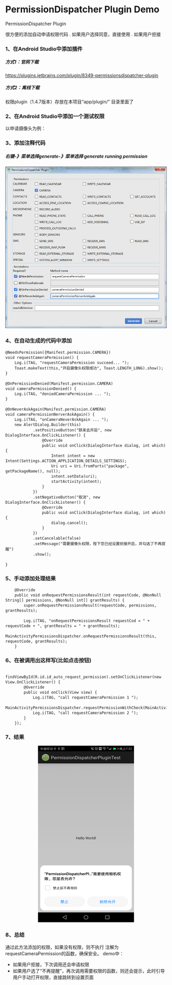 # PermissionDispatcher Plugin Demo
PermissionDispatcher Plugin

很方便的添加自动申请权限代码
. 如果用户选择同意，直接使用
. 如果用户拒接
### 1、在Android Studio中添加插件
##### 方式1：官网下载
https://plugins.jetbrains.com/plugin/8349-permissionsdispatcher-plugin
##### 方式2：离线下载
权限plugin（1.4.7版本）存放在本项目“app/plugin/” 目录里面了

### 2、在Android Studio中添加一个测试权限
以申请摄像头为例：<br>
<uses-permission android:name="android.permission.CAMERA"/>

### 3、添加注释代码
##### 右键-》菜单选择generate-》菜单选择 generate running permission
![avatar](./app/plugin/capture.png)
### 4、在自动生成的代码中添加

    @NeedsPermission({Manifest.permission.CAMERA})
    void requestCameraPermission() {
        Log.i(TAG, "requestCameraPermission succeed... ");
        Toast.makeText(this,"开启摄像头权限成功", Toast.LENGTH_LONG).show();
    }

    @OnPermissionDenied(Manifest.permission.CAMERA)
    void cameraPermissionDenied() {
        Log.i(TAG, "deniedCameraPermission ... ");
    }

    @OnNeverAskAgain(Manifest.permission.CAMERA)
    void cameraPermissionNerverAskAgain() {
        Log.i(TAG, "onCameraNeverAskAgain ... ");
        new AlertDialog.Builder(this)
                .setPositiveButton("朕亲去开启", new DialogInterface.OnClickListener() {
                    @Override
                    public void onClick(DialogInterface dialog, int which) {
                        Intent intent = new Intent(Settings.ACTION_APPLICATION_DETAILS_SETTINGS);
                        Uri uri = Uri.fromParts("package", getPackageName(), null);
                        intent.setData(uri);
                        startActivity(intent);
                    }
                })
                .setNegativeButton("取消", new DialogInterface.OnClickListener() {
                    @Override
                    public void onClick(DialogInterface dialog, int which) {
                        dialog.cancel();
                    }
                })
                .setCancelable(false)
                .setMessage("需要摄像头权限，陛下您已经设置拒接开启，并勾选了不再提醒")
                .show();

    }
### 5、手动添加处理结果
        @Override
        public void onRequestPermissionsResult(int requestCode, @NonNull String[] permissions, @NonNull int[] grantResults) {
            super.onRequestPermissionsResult(requestCode, permissions, grantResults);
    
            Log.i(TAG, "onRequestPermissionsResult requestCod = " + requestCode + ", grantResults = " + grantResults);
            MainActivityPermissionsDispatcher.onRequestPermissionsResult(this, requestCode, grantResults);
        }
### 6、在被调用出这样写(比如点击按钮)
        findViewById(R.id.id_auto_request_permission).setOnClickListener(new View.OnClickListener() {
            @Override
            public void onClick(View view) {
                Log.i(TAG, "call requestCameraPermission 1 ");
                MainActivityPermissionsDispatcher.requestPermissionWithCheck(MainActivity.this);
                Log.i(TAG, "call requestCameraPermission 2 ");
            }
        });
        
### 7、结果
<center>
<img src="./app/plugin/request_permission_result_1.png" width="300" height="550" /><br>
</center>

### 8、总结
通过此方法添加的权限，如果没有权限，则不执行 注解为requestCameraPermission的函数，确保安全。
demo中：
- 如果用户拒接，下次调用还会申请权限
- 如果用户选了“不再提醒”，再次调用需要权限的函数，则还会提示，此时引导用户手动打开权限，直接跳转到设置页面